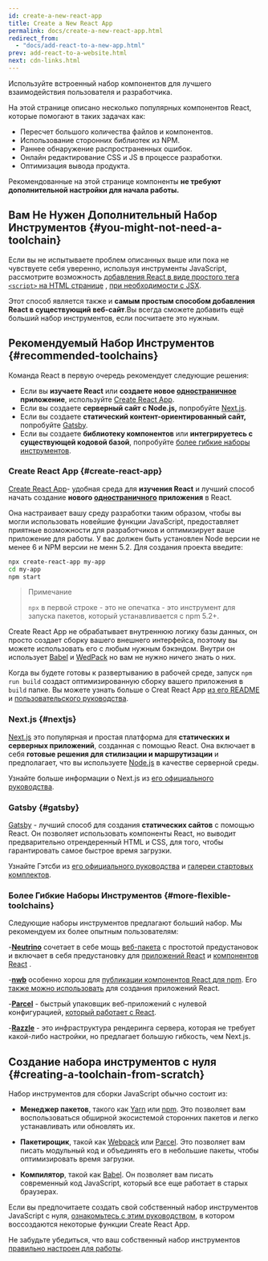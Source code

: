 ```yaml
---
id: create-a-new-react-app
title: Create a New React App
permalink: docs/create-a-new-react-app.html
redirect_from:
  - "docs/add-react-to-a-new-app.html"
prev: add-react-to-a-website.html
next: cdn-links.html
---
```


Используйте встроенный набор компонентов для лучшего взаимодействия пользователя и разработчика. 

На этой странице описано несколько популярных компонентов React, которые помогают в таких задачах как:

* Пересчет большого количества файлов и компонентов.
* Использование сторонних библиотек из NPM.
* Раннее обнаружение распространенных ошибок.
* Онлайн редактирование CSS и JS в процессе разработки.
* Оптимизация вывода продукта.

Рекомендованные на этой странице компоненты **не требуют дополнительной настройки для начала работы.**

## Вам Не Нужен Дополнительный Набор Инструментов {#you-might-not-need-a-toolchain}

Если вы не испытываете проблем описанных выше или пока не чувствуете себя уверенно, используя инструменты JavaScript, рассмотрите возможность [добавления React в виде  простого тега `<script>` на HTML странице](/docs/add-react-to-a-website.html) , [при необходимости с JSX](/docs/add-react-to-a-website.html#optional-try-react-with-jsx).

Этот способ является также и **самым простым способом добавления React в существующий веб-сайт**.Вы всегда сможете добавить ещё больший набор инструментов, если посчитаете это нужным.


## Рекомендуемый Набор Инструментов {#recommended-toolchains}

Команда React в первую очередь рекомендует следующие решения:

- Если вы **изучаете React** или **создаете новое [одностраничное](/docs/glossary.html#single-page-application) приложение**, используйте [Create React App](#create-react-app).
- Если вы создаете **серверный сайт с Node.js,** попробуйте [Next.js](#nextjs).
- Если вы создаете **статический контент-ориентированный сайт,** попробуйте [Gatsby](#gatsby).
- Если вы создаете **библиотеку компонентов** или **интегрируетесь с существующей кодовой базой**, попробуйте [более гибкие наборы инструментов](#more-flexible-toolchains).

### Create React App {#create-react-app}

[Create React App](https://github.com/facebookincubator/create-react-app)- удобная среда для **изучения React** и лучший способ начать создание **нового [одностраничного](/docs/glossary.html#single-page-application) приложения** в React.

Она настраивает вашу среду разработки таким образом, чтобы вы могли использовать новейшие функции JavaScript,  предоставляет приятные возможности  для разработчиков и оптимизирует  ваше приложение для работы. У вас должен быть установлен Node  версии не менее 6 и NPM  версии не менн 5.2. Для создания проекта введите:

```bash
npx create-react-app my-app
cd my-app
npm start
```

>Примечание
>
>`npx` в первой строке - это не опечатка - это инструмент для запуска пакетов, который устанавливается с npm 5.2+.


Create React App не обрабатывает внутреннюю логику базы данных, он просто создает  сборку вашего внешнего интерфейса, поэтому вы можете использовать его с любым нужным бэкэндом. Внутри он использует [Babel](https://babeljs.io/)  и [WedPack](https://webpack.js.org/) но вам не  нужно ничего знать о них.

Когда вы будете готовы к развертыванию в рабочей среде, запуск `npm run build` создаст оптимизированную сборку вашего приложения в `build` папке. Вы можете узнать больше о Creat React App [из его README](https://github.com/facebookincubator/create-react-app#create-react-app-) и [пользовательского руководства](https://github.com/facebookincubator/create-react-app/blob/master/packages/react-scripts/template/README.md#table-of-contents).

### Next.js {#nextjs}


[Next.js](https://nextjs.org/)  это популярная и простая  платформа для **статических и серверных приложений**, созданная с помощью React. Она включает в себя **готовые решения для стилизации и маршрутизации**  и предполагает, что вы используете [Node.js](https://nodejs.org/) в качестве серверной среды.

Узнайте больше информации о Next.js из [его официального руководства](https://nextjs.org/learn/). 

### Gatsby {#gatsby}

[Gatsby](https://www.gatsbyjs.org/) - лучший способ  для создания **статических сайтов** с помощью React. Он позволяет использовать компоненты React, но выводит предварительно отрендеренный HTML и CSS, для того, чтобы гарантировать самое быстрое время загрузки.

Узнайте Гэтсби из [его официального руководства](https://www.gatsbyjs.org/docs/) и [галереи стартовых комплектов](https://www.gatsbyjs.org/docs/gatsby-starters/).

### Более Гибкие Наборы Инструментов {#more-flexible-toolchains}                             
Следующие наборы инструментов предлагают больший набор. Мы рекомендуем их более опытным пользователям:


-**[Neutrino](https://neutrinojs.org/)** сочетает в себе мощь [веб-пакета](https://webpack.js.org/) с простотой предустановок и включает в себя предустановку для [приложений React](https://neutrinojs.org/packages/react/) и [компонентов React](https://neutrinojs.org/packages/react-components/) .

-**[nwb](https://github.com/insin/nwb)** особенно хорош для [публикации компонентов React для npm](https://github.com/insin/nwb/blob/master/docs/guides/ReactComponents.md#developing-react-components-and-libraries-with-nwb). Его [также можно использовать](https://github.com/insin/nwb/blob/master/docs/guides/ReactApps.md#developing-react-apps-with-nwb) для создания приложений React.

-**[Parcel](https://parceljs.org/)** - быстрый упаковщик веб-приложений с нулевой конфигурацией, [который работает с React](https://parceljs.org/recipes.html#react).


-**[Razzle](https://github.com/jaredpalmer/razzle)** - это инфраструктура рендеринга сервера, которая не требует какой-либо настройки, но предлагает большую гибкость, чем Next.js.


## Создание набора инструментов с нуля {#creating-a-toolchain-from-scratch}

Набор инструментов для сборки JavaScript обычно состоит из:


* **Менеджер пакетов**, такого как [Yarn](https://yarnpkg.com/) или [npm](https://www.npmjs.com/). Это позволяет вам воспользоваться обширной экосистемой сторонних пакетов и легко устанавливать или обновлять их.


* **Пакетирощик**, такой как [Webpack](https://webpack.js.org/) или [Parcel](https://parceljs.org/). Это позволяет вам писать модульный код и объединять его в небольшие пакеты, чтобы оптимизировать время загрузки.


* **Компилятор**, такой как [Babel](https://babeljs.io/). Он позволяет вам писать современный код JavaScript, который все еще работает в старых браузерах.

Если вы предпочитаете создать свой собственный набор инструментов JavaScript с нуля, [ознакомьтесь с этим руководством](https://blog.usejournal.com/creating-a-react-app-from-scratch-f3c693b84658), в котором воссоздаются некоторые функции Create React App.

Не забудьте убедиться, что ваш собственный набор инструментов [правильно настроен для работы](/docs/optimizing-performance.html#use-the-production-build).
